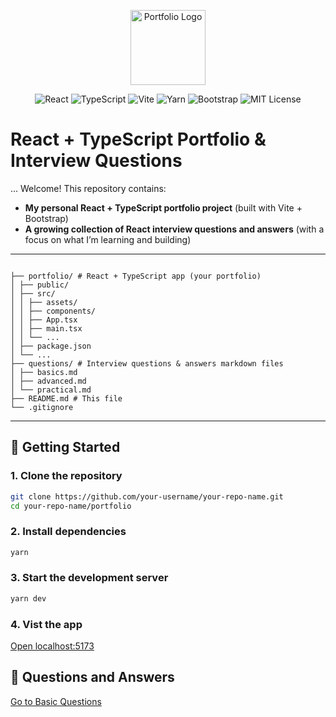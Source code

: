 <p align="center">
  <img src="portfolio/public/logo.png" width="120" alt="Portfolio Logo" />
</p>

<p align="center">
  <img alt="React" src="https://img.shields.io/badge/React-20232A?style=for-the-badge&logo=react&logoColor=61DAFB"/>
  <img alt="TypeScript" src="https://img.shields.io/badge/TypeScript-007acc?style=for-the-badge&logo=typescript&logoColor=white"/>
  <img alt="Vite" src="https://img.shields.io/badge/Vite-646CFF?style=for-the-badge&logo=vite&logoColor=FFD62E"/>
  <img alt="Yarn" src="https://img.shields.io/badge/Yarn-2C8EBB?style=for-the-badge&logo=yarn&logoColor=white"/>
  <img alt="Bootstrap" src="https://img.shields.io/badge/Bootstrap-563D7C?style=for-the-badge&logo=bootstrap&logoColor=white"/>
  <img alt="MIT License" src="https://img.shields.io/badge/license-MIT-green?style=for-the-badge"/>
</p>

# React + TypeScript Portfolio & Interview Questions
...
Welcome! This repository contains:

- **My personal React + TypeScript portfolio project** (built with Vite + Bootstrap)
- **A growing collection of React interview questions and answers** (with a focus on what I’m learning and building)

---
```

├── portfolio/ # React + TypeScript app (your portfolio)
│ ├── public/
│ ├── src/
│ │ ├── assets/
│ │ ├── components/
│ │ ├── App.tsx
│ │ ├── main.tsx
│ │ └── ...
│ ├── package.json
│ └── ...
├── questions/ # Interview questions & answers markdown files
│ ├── basics.md
│ ├── advanced.md
│ └── practical.md
├── README.md # This file
└── .gitignore
```
---

## 🚀 Getting Started

### 1. **Clone the repository**

```sh
git clone https://github.com/your-username/your-repo-name.git
cd your-repo-name/portfolio
```
### 2. **Install dependencies**
```sh
yarn
```
### 3. **Start the development server**
```sh
yarn dev
```
### 4. **Vist the app**
[Open localhost:5173](http://localhost:5173)

## 📒 Questions and Answers 
[Go to Basic Questions](./questions/basics.md)
